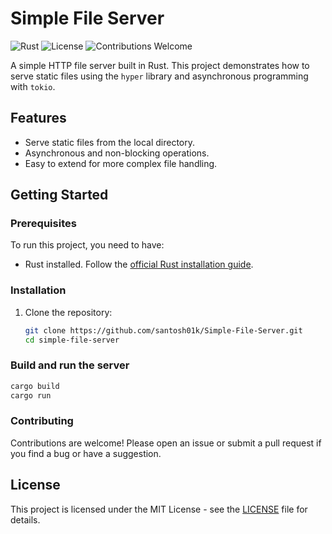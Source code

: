 # Simple File Server

![Rust](https://img.shields.io/badge/Rust-Language-orange)
![License](https://img.shields.io/badge/license-MIT-green)
![Contributions Welcome](https://img.shields.io/badge/contributions-welcome-blue)

A simple HTTP file server built in Rust. This project demonstrates how to serve static files using the `hyper` library and asynchronous programming with `tokio`.

## Features

- Serve static files from the local directory.
- Asynchronous and non-blocking operations.
- Easy to extend for more complex file handling.

## Getting Started

### Prerequisites

To run this project, you need to have:

- Rust installed. Follow the [official Rust installation guide](https://www.rust-lang.org/tools/install).

### Installation

1. Clone the repository:
   ```bash
   git clone https://github.com/santosh01k/Simple-File-Server.git
   cd simple-file-server

### Build and run the server
  ```bash
  cargo build
  cargo run

```
### Contributing

Contributions are welcome! Please open an issue or submit a pull request if you find a bug or have a suggestion.

## License

This project is licensed under the MIT License - see the [LICENSE](./LICENSE) file for details.

